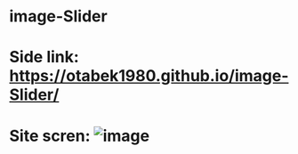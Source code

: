 # image-Slider

# Side link: https://otabek1980.github.io/image-Slider/

# Site scren: ![image](https://github.com/user-attachments/assets/5449efb9-886d-4a6b-9374-96ada5111198)
